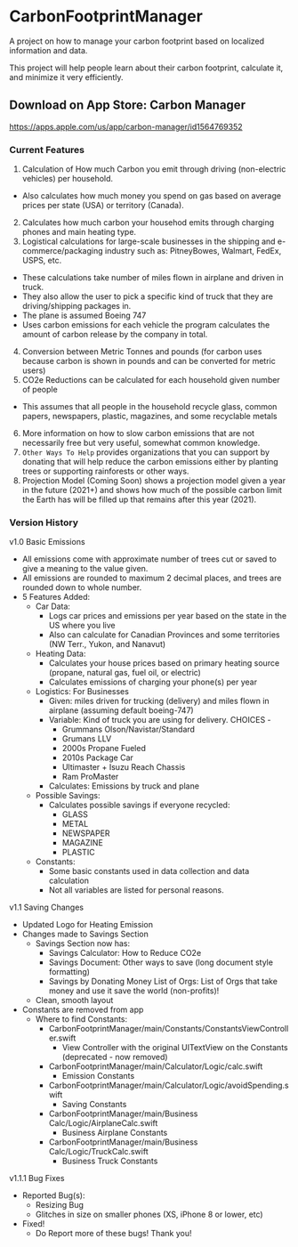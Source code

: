 # CarbonFootprintManager
A project on how to manage your carbon footprint based on localized information and data.

This project will help people learn about their carbon footprint, calculate it, and minimize it very efficiently.

## Download on App Store: Carbon Manager
https://apps.apple.com/us/app/carbon-manager/id1564769352

### Current Features
1. Calculation of How much Carbon you emit through driving (non-electric vehicles) per household.
  - Also calculates how much money you spend on gas based on average prices per state (USA) or territory (Canada).
2. Calculates how much carbon your househod emits through charging phones and main heating type.
3. Logistical calculations for large-scale businesses in the shipping and e-commerce/packaging industry such as: PitneyBowes, Walmart, FedEx, USPS, etc.
  - These calculations take number of miles flown in airplane and driven in truck.
  - They also allow the user to pick a specific kind of truck that they are driving/shipping packages in.
  - The plane is assumed Boeing 747
  - Uses carbon emissions for each vehicle the program calculates the amount of carbon release by the company in total.
4. Conversion between Metric Tonnes and pounds (for carbon uses because carbon is shown in pounds and can be converted for metric users)
5. CO2e Reductions can be calculated for each household given number of people
  - This assumes that all people in the household recycle glass, common papers, newspapers, plastic, magazines, and some recyclable metals
6.  More information on how to slow carbon emissions that are not necessarily free but very useful, somewhat common knowledge.
7.  `Other Ways To Help` provides organizations that you can support by donating that will help reduce the carbon emissions either by planting trees or supporting rainforests or other ways.
8.  Projection Model (Coming Soon) shows a projection model given a year in the future (2021+) and shows how much of the possible carbon limit the Earth has will be filled up that remains after this year (2021).

### Version History

v1.0 Basic Emissions
- All emissions come with approximate number of trees cut or saved to give a meaning to the value given.
- All emissions are rounded to maximum 2 decimal places, and trees are rounded down to whole number.
- 5 Features Added:
  - Car Data: 
    - Logs car prices and emissions per year based on the state in the US where you live
    - Also can calculate for Canadian Provinces and some territories (NW Terr., Yukon, and Nanavut)
  - Heating Data: 
    - Calculates your house prices based on primary heating source (propane, natural gas, fuel oil, or electric)
    - Calculates emissions of charging your phone(s) per year
  - Logistics: For Businesses
    - Given: miles driven for trucking (delivery) and miles flown in airplane (assuming default boeing-747)
    - Variable: Kind of truck you are using for delivery. CHOICES - 
      - Grummans Olson/Navistar/Standard
      - Grumans LLV
      - 2000s Propane Fueled
      - 2010s Package Car
      - Ultimaster + Isuzu Reach Chassis
      - Ram ProMaster
    - Calculates: Emissions by truck and plane
  - Possible Savings:
    - Calculates possible savings if everyone recycled:
      - GLASS
      - METAL
      - NEWSPAPER
      - MAGAZINE
      - PLASTIC
  - Constants:
    -  Some basic constants used in data collection and data calculation
    -  Not all variables are listed for personal reasons.

v1.1 Saving Changes
- Updated Logo for Heating Emission
- Changes made to Savings Section
  - Savings Section now has:
    - Savings Calculator: How to Reduce CO2e
    - Savings Document: Other ways to save (long document style formatting)
    - Savings by Donating Money List of Orgs: List of Orgs that take money and use it save the world (non-profits)!
  - Clean, smooth layout
- Constants are removed from app 
  - Where to find Constants:
    - CarbonFootprintManager/main/Constants/ConstantsViewController.swift
      - View Controller with the original UITextView on the Constants (deprecated - now removed)
    - CarbonFootprintManager/main/Calculator/Logic/calc.swift
      - Emission Constants
    - CarbonFootprintManager/main/Calculator/Logic/avoidSpending.swift
      - Saving Constants
    - CarbonFootprintManager/main/Business Calc/Logic/AirplaneCalc.swift
      - Business Airplane Constants
    - CarbonFootprintManager/main/Business Calc/Logic/TruckCalc.swift
      - Business Truck Constants

v1.1.1 Bug Fixes
- Reported Bug(s):
  - Resizing Bug
  - Glitches in size on smaller phones (XS, iPhone 8 or lower, etc)
- Fixed!
  -  Do Report more of these bugs! Thank you!
